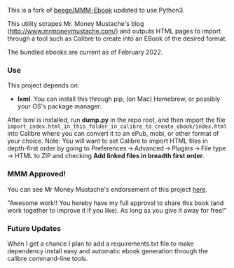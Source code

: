 This is a fork of [beege/MMM-Ebook](https://github.com/beege/MMM-Ebook]) updated to use Python3.

This utility scrapes Mr. Money Mustache's blog (http://www.mrmoneymustache.com/) and outputs HTML pages to import through a tool such as Calibre to create into an EBook of the desired format.

The bundled ebooks are current as of February 2022.

### Use

This project depends on:

- **lxml**. You can install this through pip, (on Mac) Homebrew, or possibly your OS's package manager.

After lxml is installed, run **dump.py** in the repo root, and then import the file ```import_index.html_in_this_folder_in_calibre_to_create_ebook/index.html``` into Calibre where you can convert it to an ePub, mobi, or other format of your choice. Note: You will want to set Calibre to import HTML files in depth-first order by going to Preferences → Advanced → Plugins → File type → HTML to ZIP and checking **Add linked files in breadth first order**.

### MMM Approved!

You can see Mr Money Mustache's endorsement of this project [here](https://forum.mrmoneymustache.com/welcome-to-the-forum/making-a-mr-money-mustache-ebook/).

"Awesome work!! You hereby have my full approval to share this book (and work together to improve it if you like). As long as you give it away for free!"

### Future Updates

When I get a chance I plan to add a requirements.txt file to make dependency install easy and automatic ebook generation through the calibre command-line tools.